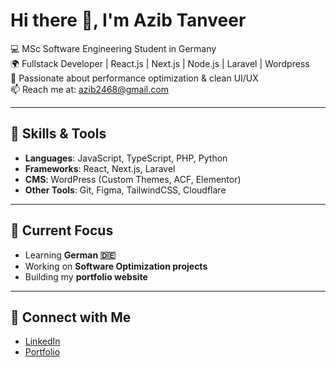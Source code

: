 # Hi there 👋, I'm Azib Tanveer  

💻 MSc Software Engineering Student in Germany  
🌍 Fullstack Developer | React.js | Next.js | Node.js | Laravel | Wordpress  
🎯 Passionate about performance optimization & clean UI/UX  
📫 Reach me at: azib2468@gmail.com  

---

## 🚀 Skills & Tools  
- **Languages**: JavaScript, TypeScript, PHP, Python  
- **Frameworks**: React, Next.js, Laravel  
- **CMS**: WordPress (Custom Themes, ACF, Elementor)  
- **Other Tools**: Git, Figma, TailwindCSS, Cloudflare  

---

## 🌱 Current Focus  
- Learning **German 🇩🇪**  
- Working on **Software Optimization projects**  
- Building my **portfolio website**  

---

## 🔗 Connect with Me
- [LinkedIn]([https://linkedin.com/in/yourprofile](https://www.linkedin.com/in/azib-tanveer-7405a61b3/))  
- [Portfolio]([https://yourportfolio.com](https://www.behance.net/azibtanveerr))  
